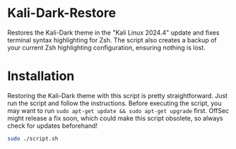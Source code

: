 # Kali-Dark-Restore
Restores the Kali-Dark theme in the "Kali Linux 2024.4" update and fixes terminal syntax highlighting for Zsh. The script also creates a backup of your current Zsh highlighting configuration, ensuring nothing is lost.

# Installation
Restoring the Kali-Dark theme with this script is pretty straightforward. Just run the script and follow the instructions. Before executing the script, you may want to run `sudo apt-get update && sudo apt-get upgrade` first. OffSec might release a fix soon, which could make this script obsolete, so always check for updates beforehand!

```bash
sudo ./script.sh
```
